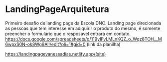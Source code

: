 # LandingPageArquitetura
Primeiro desafio de landing page da Escola DNC.
Landing page direcionada as pessoas que tem interesse em adiquirir o produto do mesmo, é somente preencher o formulário que o resposável entrará em contato.
https://docs.google.com/spreadsheets/d/119yIFvLMLnKQZ_o_Wqz8TOH__M6wpxS0N-ok8Wg9AlI/edit?pli=1#gid=0 (link da planilha)

https://landingpagevanessadias.netlify.app/(site)
